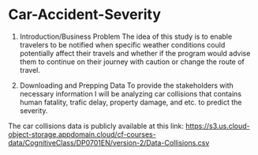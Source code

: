 # Car-Accident-Severity
1. Introduction/Business Problem
The idea of this study is to enable travelers to be notified when specific weather conditions could potentially affect their travels and whether if the program would advise them to continue on their journey with caution or change the route of travel. 

2. Downloading and Prepping Data
To provide the stakeholders with necessary information I will be analyzing car collisions that contains human fatality, trafic delay, property damage, and etc. to predict the severity.

The car collisions data is publicly available at this link: https://s3.us.cloud-object-storage.appdomain.cloud/cf-courses-data/CognitiveClass/DP0701EN/version-2/Data-Collisions.csv
